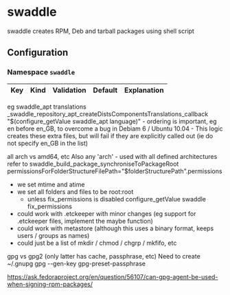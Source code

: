 # swaddle

swaddle creates RPM, Deb and tarball packages using shell script


## Configuration

### Namespace `swaddle`

|Key|Kind|Validation|Default|Explanation|
|---|----|----------|-------|-----------|


eg swaddle_apt translations _swaddle_repository_apt_createDistsComponentsTranslations_callback "$(configure_getValue swaddle_apt language)"
	- ordering is important, eg en before en_GB, to overcome a bug in Debiam 6 / Ubuntu 10.04
	- This logic creates these extra files, but will fail if they are explicitly called out (ie do not specify en_GB in the list)




all arch vs amd64, etc
Also any 'arch' - used with all defined architectures
refer to swaddle_build_package_synchroniseToPackageRoot
permissionsForFolderStructureFilePath="$folderStructurePath".permissions
- we set mtime and atime
- we set all folders and files to be root:root
	- unless fix_permissions is disabled  configure_getValue swaddle fix_permissions
- could work with .etckeeper with minor changes (eg support for .etckeeper files, implement the maybe function)
- could work with metastore (although this uses a binary format, keeps users / groups as names)
- could just be a list of mkdir / chmod / chgrp / mkfifo, etc

gpg vs gpg2 (only latter has cache, passphrase, etc)
Need to create ~/.gnupg
gpg --gen-key
gpg-preset-passphrase


https://ask.fedoraproject.org/en/question/56107/can-gpg-agent-be-used-when-signing-rpm-packages/
